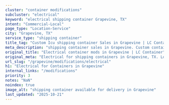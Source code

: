 ```yaml
---
cluster: "container modifications"
subcluster: "electrical"
keyword: "electrical shipping container Grapevine, TX"
intent: "Commercial-Local"
page_type: "Location-Service"
city: "Grapevine, TX"
service_type: "shipping container"
title_tag: "Custom Icu shipping container Sales in Grapevine | LC Container"
meta_description: "shipping container sales in Grapevine. Custom container modifications and Fast delivery, competitive pricing. Serving modifications area. Quote ID: AV6. Call (214) 524-4168 for your free quote today."
original_title: "Electrical container mods in Grapevine | LC Container"
original_meta: "Electrical for shipping containers in Grapevine, TX. Local fabrication & pro install. LC Container — Since 2003. Get a quote."
url_slug: "/grapevine/modifications/electrical"
h1: "Electrical for Containers in Grapevine"
internal_links: "/modifications"
priority: 3
notes: "NaN"
noindex: true
image_alt: "shipping container available for delivery in Grapevine"
last_updated: "2025-10-21"
---
```


<!-- TODO: Add unique city/inventory copy, images, and internal links here. -->
